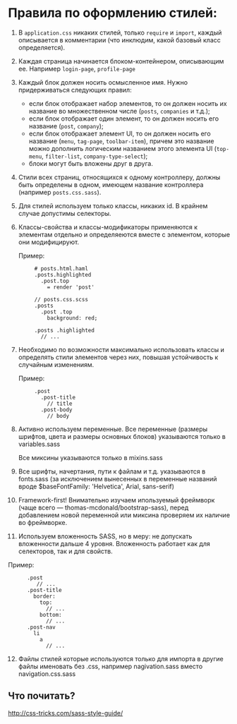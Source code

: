 # Правила по оформлению стилей:


1. В `application.css` никаких стилей, только `require` и `import`,
   каждый описывается в комментарии (что инклюдим, какой базовый класс
   определяется).

2. Каждая страница начинается блоком-контейнером, описывающим ее.
   Например `login-page`, `profile-page`

3. Каждый блок должен носить осмысленное имя. Нужно придерживаться
   следующих правил:

   * если блок отображает набор элементов, то он должен носить их
     название во множественном числе (`posts`, `companies` и т.д.);
   * если блок отображает один элемент, то он должен носить его название
     (`post`, `company`);
   * если блок отображает элемент UI, то он должен носить его название
     (`menu`, `tag-page`, `toolbar-item`), причем это название можно дополнить
     логическим названием этого элемента UI (`top-menu`, `filter-list`,
     `company-type-select`);
   * блоки могут быть вложены друг в друга.

4. Стили всех страниц, относящихся к одному контроллеру, должны быть
   определены в одном, имеющем название контроллера (например `posts.css.sass`).
   
5. Для стилей используем только классы, никаких id.
   В крайнем случае допустимы селекторы.

6. Классы-свойства и классы-модификаторы применяются к элементам
   отдельно и определяеются вместе с элементом, которые они
   модифицируют.

   Пример:
   ```
        # posts.html.haml
        .posts.highlighted
          .post.top
            = render 'post'

        // posts.css.scss
        .posts
          .post .top
            background: red;
            
        .posts .highlighted 
          // ...
   ```
   
7. Необходимо по возможности максимально использовать классы и определять
   стили элементов через них, повышая устойчивость к случайным изменениям.

   Пример:
   ```
        .post
          .post-title 
            // title
          .post-body
            // body
   ```
   
8. Активно используем переменные.
   Все переменные (размеры шрифтов, цвета и размеры основных блоков)
   указываются только в variables.sass

   Все миксины указываются только в mixins.sass

9. Все шрифты, начертания, пути к файлам и т.д. указываются в fonts.sass
   (за исключением вынесенных в переменные названий вроде $baseFontFamily: 'Helvetica', Arial, sans-serif)

10. Framework-first! Внимательно изучаем ипользуемый фреймворк (чаще всего — thomas-mcdonald/bootstrap-sass),
   перед добавлением новой переменной или миксина проверяем их наличие во фреймворке.

11. Используем вложенность SASS, но в меру: не допускать вложенности дальше 4 уровня.
   Вложенность работает как для селекторов, так и для свойств.

   Пример:
   ```
         .post
            // ...
         .post-title
           border:
             top: 
               // ...
             bottom: 
               // ...
         .post-nav
           li
             a
               // ...
   ```

12. Файлы стилей которые используются только для импорта в другие файлы
    именовать без .css, например nagivation.sass вместо
    navigation.css.sass

## Что почитать?

http://css-tricks.com/sass-style-guide/
